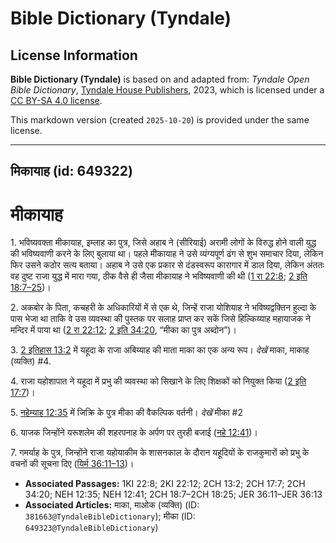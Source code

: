 # Bible Dictionary (Tyndale)

## License Information

**Bible Dictionary (Tyndale)** is based on and adapted from: _Tyndale Open Bible Dictionary_, [Tyndale House Publishers](https://tyndaleopenresources.com/), 2023, which is licensed under a [CC BY-SA 4.0 license](https://creativecommons.org/licenses/by-sa/4.0/legalcode.en).

This markdown version (created `2025-10-20`) is provided under the same license.



--------------------------------

## मिकायाह (id: 649322)

मीकायाह
=======

1\. भविष्यवक्ता मीकायाह, इम्लाह का पुत्र, जिसे अहाब ने (सीरियाई) अरामी लोगों के विरुद्ध होने वाली युद्ध की भविष्यवाणी करने के लिए बुलाया था। पहले मीकायाह ने उसे व्यंग्यपूर्ण ढंग से शुभ समाचार दिया, लेकिन फिर उसने कठोर सत्य बताया। अहाब ने उसे एक प्रकार से दंडस्वरूप कारागार में डाल दिया, लेकिन अंततः वह दुष्ट राजा युद्ध में मारा गया, ठीक वैसे ही जैसा मीकायाह ने भविष्यवाणी की थी ([1 रा 22:8](https://ref.ly/1Kgs22:8); [2 इति 18:7–25](https://ref.ly/2Chr18:7-2Chr18:25))।

2\. अकबोर के पिता, कचहरी के अधिकारियों में से एक थे, जिन्हें राजा योशियाह ने भविष्यद्वक्तिन हुल्दा के पास भेजा था ताकि वे उस व्यवस्था की पुस्तक पर सलाह प्राप्त कर सकें जिसे हिल्किय्याह महायाजक ने मन्दिर में पाया था ([2 रा 22:12](https://ref.ly/2Kgs22:12); [2 इति 34:20](https://ref.ly/2Chr34:20), “मीका का पुत्र अब्दोन”)।

3\. [2 इतिहास 13:2](https://ref.ly/2Chr13:2) में यहूदा के राजा अबिय्याह की माता माका का एक अन्य रूप। *देखें* माका, माकाह (व्यक्ति) \#4.

4\. राजा यहोशापात ने यहूदा में प्रभु की व्यवस्था को सिखाने के लिए शिक्षकों को नियुक्त किया ([2 इति 17:7](https://ref.ly/2Chr17:7))।

5\. [नहेम्याह 12:35](https://ref.ly/Neh12:35) में जिक्रि के पुत्र मीका की वैकल्पिक वर्तनी। *देखें* मीका \#2

6\. याजक जिन्होंने यरूशलेम की शहरपनाह के अर्पण पर तुरही बजाई ([नहे 12:41](https://ref.ly/Neh12:41))।

7\. गमर्याह के पुत्र, जिन्होंने राजा यहोयाकीम के शासनकाल के दौरान यहूदियों के राजकुमारों को प्रभु के वचनों की सूचना दिए ([यिर्म 36:11–13](https://ref.ly/Jer36:11-Jer36:13))।

* **Associated Passages:** 1KI 22:8; 2KI 22:12; 2CH 13:2; 2CH 17:7; 2CH 34:20; NEH 12:35; NEH 12:41; 2CH 18:7–2CH 18:25; JER 36:11–JER 36:13
* **Associated Articles:** माका, माओक (व्यक्ति) (ID: `381663@TyndaleBibleDictionary`); मीका (ID: `649323@TyndaleBibleDictionary`)


